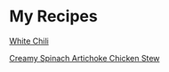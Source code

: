 # My Recipes
[White Chili](/recipes/white-chili)

[Creamy Spinach Artichoke Chicken Stew](/recipes/creamy-spinach-artichoke-chicken-stew)
